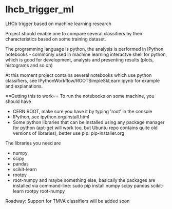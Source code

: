 lhcb_trigger_ml
===============
LHCb trigger based on machine learning research

Project should enable one to compare several classifiers by their characteristics based on some training dataset.

The programming language is python,
the analysis is performed in IPython notebooks - commonly used in machine learning interactve shell for python, which is good for development, analysis and presenting results (plots, histograms and so on)

At this moment project contains several notebooks which use python classifiers, 
see IPythonWorkflow/ROOTSimpleSkLearn.ipynb for example and explanations.


==Getting this to work==
To run the notebooks on some machine, you should have
* CERN ROOT, make sure you have it by typing 'root' in the console
* IPython, see ipython.org/install.html
* Some python libraries that can be installed using any package manager for python
  (apt-get will work too, but Ubuntu repo contains quite old versions of libraries),
  better use pip: 
  pip-installer.org 
  
The libraries you need are
* numpy 
* scipy
* pandas
* scikit-learn 
* rootpy  
* root-numpy
and maybe something else, basically the packages are installed via command-line:
sudo pip install numpy scipy pandas scikit-learn rootpy root-numpy


Roadway:
Support for TMVA classifiers will be added soon
